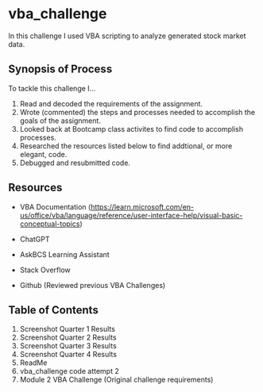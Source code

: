 # vba_challenge

In this challenge I used VBA scripting to analyze generated stock market data.





## Synopsis of Process

To tackle this challenge I...

1. Read and decoded the requirements of the assignment.
2. Wrote (commented) the steps and processes needed to accomplish the goals of the assignment.
3. Looked back at Bootcamp class activites to find code to accomplish processes.
4. Researched the resources listed below to find addtional, or more elegant, code.
5. Debugged and resubmitted code.
   



## Resources


+ VBA Documentation (https://learn.microsoft.com/en-us/office/vba/language/reference/user-interface-help/visual-basic-conceptual-topics)    

+ ChatGPT
   
+ AskBCS Learning Assistant
   
+ Stack Overflow
   
+ Github (Reviewed previous VBA Challenges)






## Table of Contents

1. Screenshot Quarter 1 Results
2. Screenshot Quarter 2 Results
3. Screenshot Quarter 3 Results
4. Screenshot Quarter 4 Results
5. ReadMe
6. vba_challenge code attempt 2
7. Module 2 VBA Challenge (Original challenge requirements)







